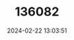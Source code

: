 ---
title: "136082"
category: "Bolitoglossa gomezi"
draft: false
date: 2024-02-22 13:03:51
languages:
  English: ["Gomez’s Web-footed Salamander"]
---